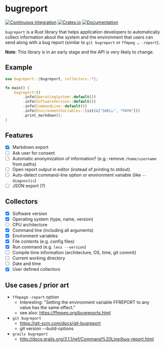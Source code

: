 # bugreport

[![Continuous integration](https://github.com/sharkdp/bugreport/workflows/Build/badge.svg)](https://github.com/sharkdp/bugreport/actions) [![Crates.io](https://img.shields.io/crates/v/bugreport.svg)](https://crates.io/crates/bugreport)
[![Documentation](https://docs.rs/bugreport/badge.svg)](https://docs.rs/bugreport)

`bugreport` is a Rust library that helps application developers to automatically collect
information about the system and the environment that users can send along with a bug
report (similar to `git bugreport` or `ffmpeg … -report`).

**Note**: This library is in an early stage and the API is very likely to change.

## Example

```rust
use bugreport::{bugreport, collectors::*};

fn main() {
    bugreport!()
        .info(OperatingSystem::default())
        .info(SoftwareVersion::default())
        .info(CommandLine::default())
        .info(EnvironmentVariables::list(&["SHELL", "PATH"]))
        .print_markdown();
}
```

## Features

- [x] Markdown export
- [ ] Ask user for consent
- [ ] Automatic anonymization of information? (e.g.: remove `/home/username` from paths)
- [ ] Open report output in editor (instead of printing to stdout)
- [ ] Auto-detect command-line option or environment variable (like `--diagnostic`)
- [ ] JSON export (?)

## Collectors

- [x] Software version
- [x] Operating system (type, name, version)
- [ ] CPU architecture
- [x] Command line (including all arguments)
- [x] Environment variables
- [x] File contents (e.g. config files)
- [x] Run command (e.g. `less --version`)
- [ ] Compile time information (architecture, OS, time, git commit)
- [ ] Current working directory
- [ ] Date and time
- [x] User defined collectors

## Use cases / prior art

- `ffmpeg`s `-report` option
  - Interesting: "Setting the environment variable FFREPORT to any value has the same effect."
  - see also: https://ffmpeg.org/bugreports.html
- `git bugreport`
  - https://git-scm.com/docs/git-bugreport
  - git version --build-options
- `grails bugreport`
  - http://docs.grails.org/3.1.1/ref/Command%20Line/bug-report.html
